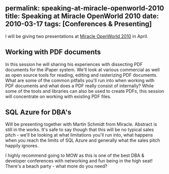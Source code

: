 permalink: speaking-at-miracle-openworld-2010
title: Speaking at Miracle OpenWorld 2010
date: 2010-03-17
tags: [Conferences & Presenting]
---
I will be giving two presentations at [Miracle OpenWorld 2010](http://mow2010.dk/) in April.

## Working with PDF documents

In this session he will sharing his experiences with dissecting PDF documents for the iPaper system. We'll look at various commercial as well as open source tools for reading, editing and rasterizing PDF documents. What are some of the common pitfalls you'll run into when working with PDF documents and what does a PDF really consist of internally? While some of the tools and libraries can also be used to create PDFs, this session will concentrate on working with existing PDF files.

## SQL Azure for DBA's

Will be presenting together with Martin Schmidt from Miracle. Abstract is still in the works. It's safe to say though that this will be no typical sales pitch - we'll be looking at what limitations you'll run into, what happens when you reach the limits of SQL Azure and generally what the sales pitch happily ignores.

I highly recommend going to MOW as this is one of the best DBA &amp; developer conferences with networking and fun being in the high seat! There's a beach party - what more do you need?
